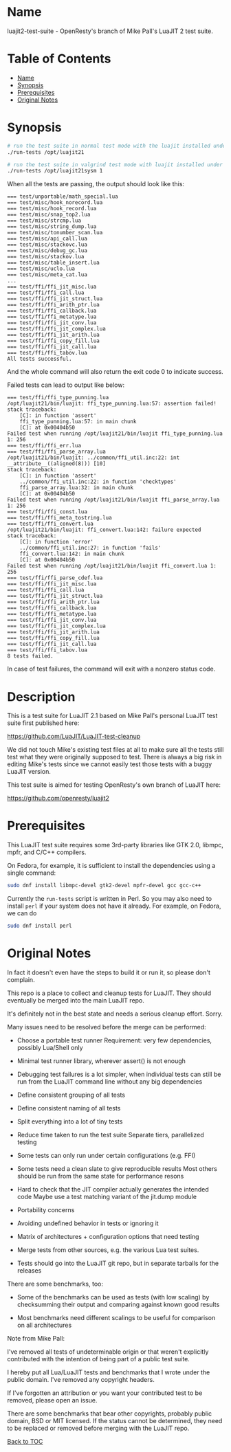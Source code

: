 Name
====

luajit2-test-suite - OpenResty's branch of Mike Pall's LuaJIT 2 test suite.

Table of Contents
=================

* [Name](#name)
* [Synopsis](#synopsis)
* [Prerequisites](#prerequisites)
* [Original Notes](#original-notes)

Synopsis
=========

```bash
# run the test suite in normal test mode with the luajit installed under /opt/luajit21/
./run-tests /opt/luajit21

# run the test suite in valgrind test mode with luajit installed under /opt/luajit21sysm/
./run-tests /opt/luajit21sysm 1
```

When all the tests are passing, the output should look like this:

```
=== test/unportable/math_special.lua
=== test/misc/hook_norecord.lua
=== test/misc/hook_record.lua
=== test/misc/snap_top2.lua
=== test/misc/strcmp.lua
=== test/misc/string_dump.lua
=== test/misc/tonumber_scan.lua
=== test/misc/api_call.lua
=== test/misc/stackovc.lua
=== test/misc/debug_gc.lua
=== test/misc/stackov.lua
=== test/misc/table_insert.lua
=== test/misc/uclo.lua
=== test/misc/meta_cat.lua
...
=== test/ffi/ffi_jit_misc.lua
=== test/ffi/ffi_call.lua
=== test/ffi/ffi_jit_struct.lua
=== test/ffi/ffi_arith_ptr.lua
=== test/ffi/ffi_callback.lua
=== test/ffi/ffi_metatype.lua
=== test/ffi/ffi_jit_conv.lua
=== test/ffi/ffi_jit_complex.lua
=== test/ffi/ffi_jit_arith.lua
=== test/ffi/ffi_copy_fill.lua
=== test/ffi/ffi_jit_call.lua
=== test/ffi/ffi_tabov.lua
All tests successful.
```

And the whole command will also return the exit code 0 to indicate success.

Failed tests can lead to output like below:

```
=== test/ffi/ffi_type_punning.lua
/opt/luajit21/bin/luajit: ffi_type_punning.lua:57: assertion failed!
stack traceback:
	[C]: in function 'assert'
	ffi_type_punning.lua:57: in main chunk
	[C]: at 0x00404b50
Failed test when running /opt/luajit21/bin/luajit ffi_type_punning.lua 1: 256
=== test/ffi/ffi_err.lua
=== test/ffi/ffi_parse_array.lua
/opt/luajit21/bin/luajit: ../common/ffi_util.inc:22: int __attribute__((aligned(8))) [10]
stack traceback:
	[C]: in function 'assert'
	../common/ffi_util.inc:22: in function 'checktypes'
	ffi_parse_array.lua:32: in main chunk
	[C]: at 0x00404b50
Failed test when running /opt/luajit21/bin/luajit ffi_parse_array.lua 1: 256
=== test/ffi/ffi_const.lua
=== test/ffi/ffi_meta_tostring.lua
=== test/ffi/ffi_convert.lua
/opt/luajit21/bin/luajit: ffi_convert.lua:142: failure expected
stack traceback:
	[C]: in function 'error'
	../common/ffi_util.inc:27: in function 'fails'
	ffi_convert.lua:142: in main chunk
	[C]: at 0x00404b50
Failed test when running /opt/luajit21/bin/luajit ffi_convert.lua 1: 256
=== test/ffi/ffi_parse_cdef.lua
=== test/ffi/ffi_jit_misc.lua
=== test/ffi/ffi_call.lua
=== test/ffi/ffi_jit_struct.lua
=== test/ffi/ffi_arith_ptr.lua
=== test/ffi/ffi_callback.lua
=== test/ffi/ffi_metatype.lua
=== test/ffi/ffi_jit_conv.lua
=== test/ffi/ffi_jit_complex.lua
=== test/ffi/ffi_jit_arith.lua
=== test/ffi/ffi_copy_fill.lua
=== test/ffi/ffi_jit_call.lua
=== test/ffi/ffi_tabov.lua
8 tests failed.
```

In case of test failures, the command will exit with a nonzero status code.

Description
===========

This is a test suite for LuaJIT 2.1 based on Mike Pall's personal LuaJIT test suite first published here:

https://github.com/LuaJIT/LuaJIT-test-cleanup

We did not touch Mike's existing test files at all to make sure all the tests still test what they were
originally supposed to test. There is always a big risk in editing Mike's tests since we cannot
easily test those tests with a buggy LuaJIT version.

This test suite is aimed for testing OpenResty's own branch of LuaJIT here:

https://github.com/openresty/luajit2

Prerequisites
=============

This LuaJIT test suite requires some 3rd-party libraries like GTK 2.0, libmpc, mpfr, and C/C++ compilers.

On Fedora, for example, it is sufficient to install the dependencies using a single command:

```bash
sudo dnf install libmpc-devel gtk2-devel mpfr-devel gcc gcc-c++
```

Currently the `run-tests` script is written in Perl. So you may also need to install `perl` if your
system does not have it already. For example, on Fedora, we can do

```bash
sudo dnf install perl
```

Original Notes
==============

In fact it doesn't even have the steps to build it or run it,
so please don't complain.

This repo is a place to collect and cleanup tests for LuaJIT.
They should eventually be merged into the main LuaJIT repo.

It's definitely not in the best state and needs a serious
cleanup effort. Sorry.


Many issues need to be resolved before the merge can be performed:

- Choose a portable test runner
  Requirement: very few dependencies, possibly Lua/Shell only

- Minimal test runner library, wherever assert() is not enough

- Debugging test failures is a lot simpler, when individual tests can still
  be run from the LuaJIT command line without any big dependencies

- Define consistent grouping of all tests

- Define consistent naming of all tests

- Split everything into a lot of tiny tests

- Reduce time taken to run the test suite
  Separate tiers, parallelized testing

- Some tests can only run under certain configurations (e.g. FFI)

- Some tests need a clean slate to give reproducible results
  Most others should be run from the same state for performance resons

- Hard to check that the JIT compiler actually generates the intended code
  Maybe use a test matching variant of the jit.dump module

- Portability concerns

- Avoiding undefined behavior in tests or ignoring it

- Matrix of architectures + configuration options that need testing

- Merge tests from other sources, e.g. the various Lua test suites.

- Tests should go into the LuaJIT git repo, but in separate tarballs
  for the releases


There are some benchmarks, too:

- Some of the benchmarks can be used as tests (with low scaling)
  by checksumming their output and comparing against known good results

- Most benchmarks need different scalings to be useful for comparison
  on all architectures


Note from Mike Pall:

I've removed all tests of undeterminable origin or that weren't explicitly
contributed with the intention of being part of a public test suite.

I hereby put all Lua/LuaJIT tests and benchmarks that I wrote under the
public domain. I've removed any copyright headers.

If I've forgotten an attribution or you want your contributed test to be
removed, please open an issue.

There are some benchmarks that bear other copyrights, probably public
domain, BSD or MIT licensed. If the status cannot be determined, they
need to be replaced or removed before merging with the LuaJIT repo.

[Back to TOC](#table-of-contents)


